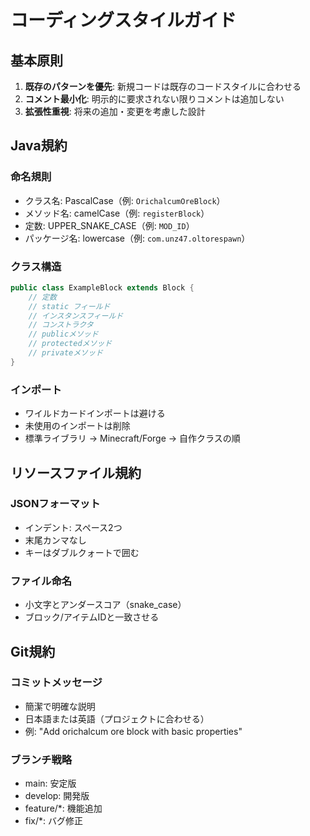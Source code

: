 # コーディングスタイルガイド

## 基本原則
1. **既存のパターンを優先**: 新規コードは既存のコードスタイルに合わせる
2. **コメント最小化**: 明示的に要求されない限りコメントは追加しない
3. **拡張性重視**: 将来の追加・変更を考慮した設計

## Java規約

### 命名規則
- クラス名: PascalCase（例: `OrichalcumOreBlock`）
- メソッド名: camelCase（例: `registerBlock`）
- 定数: UPPER_SNAKE_CASE（例: `MOD_ID`）
- パッケージ名: lowercase（例: `com.unz47.oltorespawn`）

### クラス構造
```java
public class ExampleBlock extends Block {
    // 定数
    // static フィールド
    // インスタンスフィールド
    // コンストラクタ
    // publicメソッド
    // protectedメソッド
    // privateメソッド
}
```

### インポート
- ワイルドカードインポートは避ける
- 未使用のインポートは削除
- 標準ライブラリ → Minecraft/Forge → 自作クラスの順

## リソースファイル規約

### JSONフォーマット
- インデント: スペース2つ
- 末尾カンマなし
- キーはダブルクォートで囲む

### ファイル命名
- 小文字とアンダースコア（snake_case）
- ブロック/アイテムIDと一致させる

## Git規約

### コミットメッセージ
- 簡潔で明確な説明
- 日本語または英語（プロジェクトに合わせる）
- 例: "Add orichalcum ore block with basic properties"

### ブランチ戦略
- main: 安定版
- develop: 開発版
- feature/*: 機能追加
- fix/*: バグ修正